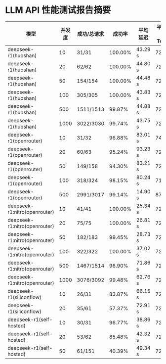 # LLM API 性能测试报告摘要

| 模型 | 并发度 | 成功/总请求 | 成功率 | 平均延迟 | 平均输入Token | 平均输出Token | 平均总Token | RPS | TPS |
| --- | --- | --- | --- | --- | --- | --- | --- | --- | --- |
| deepseek-r1(huoshan) | 10 | 31/31 | 100.00% | 43.29 s | 729.00 | 1115.06 | 1844.06 | 0.18 | 326.33 |
| deepseek-r1(huoshan) | 20 | 62/62 | 100.00% | 44.80 s | 729.00 | 1178.71 | 1907.71 | 0.38 | 723.54 |
| deepseek-r1(huoshan) | 50 | 154/154 | 100.00% | 44.48 s | 729.00 | 1156.11 | 1885.11 | 0.92 | 1741.65 |
| deepseek-r1(huoshan) | 100 | 305/305 | 100.00% | 43.83 s | 729.00 | 1143.93 | 1872.93 | 1.78 | 3330.19 |
| deepseek-r1(huoshan) | 500 | 1511/1513 | 99.87% | 44.88 s | 729.00 | 1160.71 | 1889.71 | 7.32 | 13826.97 |
| deepseek-r1(huoshan) | 1000 | 3022/3030 | 99.74% | 43.75 s | 729.00 | 1159.53 | 1888.53 | 13.70 | 25871.48 |
| deepseek-r1(openrouter) | 10 | 31/32 | 96.88% | 83.01 s | 741.97 | 1227.58 | 1969.55 | 0.09 | 183.73 |
| deepseek-r1(openrouter) | 20 | 60/63 | 95.24% | 93.23 s | 729.18 | 1168.78 | 1897.97 | 0.16 | 296.14 |
| deepseek-r1(openrouter) | 50 | 149/158 | 94.30% | 83.21 s | 722.27 | 1163.88 | 1886.15 | 0.40 | 748.94 |
| deepseek-r1(openrouter) | 100 | 318/324 | 98.15% | 80.24 s | 713.81 | 1099.70 | 1813.52 | 0.84 | 1516.48 |
| deepseek-r1(openrouter) | 500 | 2991/3017 | 99.14% | 14.90 s | 876.48 | 278.54 | 1155.02 | 16.30 | 18823.32 |
| deepseek-r1:nitro(openrouter) | 10 | 41/41 | 100.00% | 25.34 s | 729.00 | 1440.20 | 2169.20 | 0.30 | 650.18 |
| deepseek-r1:nitro(openrouter) | 20 | 75/75 | 100.00% | 26.81 s | 729.29 | 1342.64 | 2071.93 | 0.44 | 912.52 |
| deepseek-r1:nitro(openrouter) | 50 | 182/183 | 99.45% | 28.73 s | 729.51 | 1333.29 | 2062.80 | 1.24 | 2550.02 |
| deepseek-r1:nitro(openrouter) | 100 | 322/322 | 100.00% | 37.02 s | 729.79 | 1297.29 | 2027.07 | 2.39 | 4834.68 |
| deepseek-r1:nitro(openrouter) | 500 | 1467/1514 | 96.90% | 71.86 s | 729.91 | 1217.16 | 1947.07 | 5.44 | 10595.74 |
| deepseek-r1:nitro(openrouter) | 1000 | 3076/3092 | 99.48% | 62.76 s | 729.96 | 1230.96 | 1960.92 | 12.42 | 24357.35 |
| deepseek-r1(siliconflow) | 10 | 26/31 | 83.87% | 66.15 s | 729.00 | 1154.92 | 1883.92 | 0.09 | 175.90 |
| deepseek-r1(siliconflow) | 20 | 35/61 | 57.37% | 72.91 s | 729.00 | 1194.26 | 1923.26 | 0.17 | 327.01 |
| deepseek-r1(self-hosted) | 10 | 30/31 | 96.77% | 38.86 s | 727.00 | 922.37 | 1649.37 | 0.22 | 362.50 |
| deepseek-r1(self-hosted) | 20 | 53/62 | 85.48% | 42.32 s | 727.00 | 930.64 | 1657.64 | 0.32 | 538.30 |
| deepseek-r1(self-hosted) | 50 | 61/151 | 40.39% | 49.34 s | 727.00 | 710.54 | 1437.54 | 0.32 | 459.59 |
